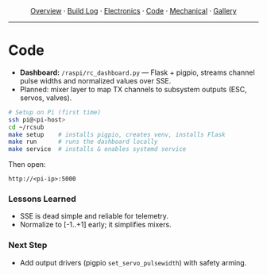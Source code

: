 
<div align="center">
  <a href="{{ '/' | relative_url }}">Overview</a> ·
  <a href="{{ '/build-log.html' | relative_url }}">Build&nbsp;Log</a> ·
  <a href="{{ '/electronics.html' | relative_url }}">Electronics</a> ·
  <a href="{{ '/code.html' | relative_url }}">Code</a> ·
  <a href="{{ '/mechanical.html' | relative_url }}">Mechanical</a> ·
  <a href="{{ '/gallery.html' | relative_url }}">Gallery</a>
</div>

---

# Code

- **Dashboard:** `/raspi/rc_dashboard.py` — Flask + pigpio, streams channel pulse widths and normalized values over SSE.
- Planned: mixer layer to map TX channels to subsystem outputs (ESC, servos, valves).

```bash
# Setup on Pi (first time)
ssh pi@<pi-host>
cd ~/rcsub
make setup    # installs pigpio, creates venv, installs Flask
make run      # runs the dashboard locally
make service  # installs & enables systemd service
```
Then open:
```
http://<pi-ip>:5000
```

### Lessons Learned
- SSE is dead simple and reliable for telemetry.
- Normalize to [-1..+1] early; it simplifies mixers.

### Next Step
- Add output drivers (pigpio `set_servo_pulsewidth`) with safety arming.

